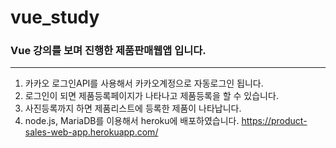 # vue_study

### Vue 강의를 보며 진행한 제품판매웹앱 입니다.
---
1. 카카오 로그인API를 사용해서 카카오계정으로 자동로그인 됩니다.
2. 로그인이 되면 제품등록페이지가 나타나고 제품등록을 할 수 있습니다.
3. 사진등록까지 하면 제품리스트에 등록한 제품이 나타납니다.
4. node.js, MariaDB를 이용해서 heroku에 배포하였습니다.
https://product-sales-web-app.herokuapp.com/
